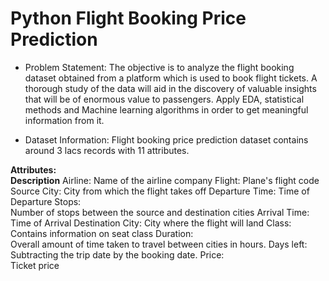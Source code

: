 # Python Flight Booking Price Prediction

- Problem Statement:
  The objective is to analyze the flight booking dataset obtained from a platform which is used to book flight tickets. A thorough study of the data will aid in the discovery of valuable insights that will be of enormous value to passengers. Apply EDA, statistical methods and Machine learning algorithms in order to get meaningful information from it. 

- Dataset Information:
  Flight booking price prediction dataset contains around 3 lacs records with 11 attributes.

**Attributes:**    
**Description**
Airline:
Name of the airline company
Flight: 
Plane's flight code
Source City: 
City from which the flight takes off
Departure Time:
Time of Departure
Stops:    
Number of stops between the source and destination cities
Arrival Time:  
Time of Arrival
Destination City: 
City where the flight will land
Class:       
Contains information on seat class
Duration:   
Overall amount of time taken to travel between cities in hours.
Days left:  
Subtracting the trip date by the booking date.
Price:   
Ticket price
